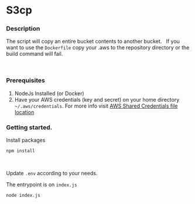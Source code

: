 # S3cp

### Description
The script will copy an entire bucket contents to another bucket. 
&nbsp;
If you want to use the `Dockerfile` copy your .aws to the repository directory or the build 
command will fail.

&nbsp;

### Prerequisites
1. NodeJs Installed (or Docker)
2. Have your AWS credentials (key and secret) on your home directory `~/.aws/credentials`. For more info visit [AWS Shared Credentials file location](https://docs.aws.amazon.com/sdkref/latest/guide/file-location.html)

### Getting started.
Install packages
```
npm install
```

&nbsp;

Update `.env` according to your needs.

The entrypoint is on `index.js`
```
node index.js
```
